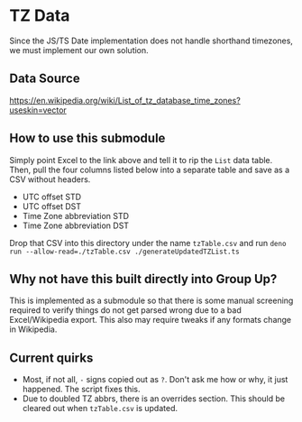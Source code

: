 # TZ Data
Since the JS/TS Date implementation does not handle shorthand timezones, we must implement our own solution.

## Data Source
https://en.wikipedia.org/wiki/List_of_tz_database_time_zones?useskin=vector

## How to use this submodule
Simply point Excel to the link above and tell it to rip the `List` data table.  Then, pull the four columns listed below into a separate table and save as a CSV without headers.

- UTC offset STD
- UTC offset DST
- Time Zone abbreviation STD
- Time Zone abbreviation DST

Drop that CSV into this directory under the name `tzTable.csv` and run `deno run --allow-read=./tzTable.csv ./generateUpdatedTZList.ts`

## Why not have this built directly into Group Up?
This is implemented as a submodule so that there is some manual screening required to verify things do not get parsed wrong due to a bad Excel/Wikipedia export.  This also may require tweaks if any formats change in Wikipedia.

## Current quirks
- Most, if not all, `-` signs copied out as `?`.  Don't ask me how or why, it just happened.  The script fixes this.
- Due to doubled TZ abbrs, there is an overrides section.  This should be cleared out when `tzTable.csv` is updated.

